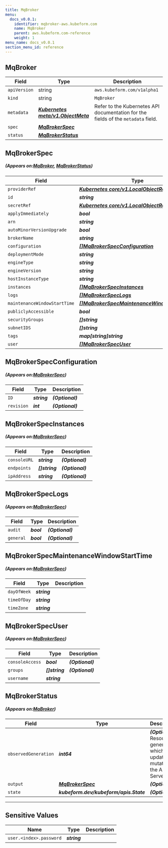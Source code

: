 ```yaml
---
title: MqBroker
menu:
  docs_v0.0.1:
    identifier: mqbroker-aws.kubeform.com
    name: MqBroker
    parent: aws.kubeform.com-reference
    weight: 1
menu_name: docs_v0.0.1
section_menu_id: reference
---
```


## MqBroker
| Field | Type | Description |
| ------ | ----- | ----------- |
| `apiVersion` | string | `aws.kubeform.com/v1alpha1` |
|    `kind` | string | `MqBroker` |
| `metadata` | ***[Kubernetes meta/v1.ObjectMeta](https://kubernetes.io/docs/reference/generated/kubernetes-api/v1.13/#objectmeta-v1-meta)***|Refer to the Kubernetes API documentation for the fields of the `metadata` field.|
| `spec` | ***[MqBrokerSpec](#MqBrokerSpec)***||
| `status` | ***[MqBrokerStatus](#MqBrokerStatus)***||
## MqBrokerSpec
##### (Appears on:[MqBroker](#MqBroker), [MqBrokerStatus](#MqBrokerStatus))
| Field | Type | Description |
| ------ | ----- | ----------- |
| `providerRef` | ***[Kubernetes core/v1.LocalObjectReference](https://kubernetes.io/docs/reference/generated/kubernetes-api/v1.13/#localobjectreference-v1-core)***||
| `id` | ***string***||
| `secretRef` | ***[Kubernetes core/v1.LocalObjectReference](https://kubernetes.io/docs/reference/generated/kubernetes-api/v1.13/#localobjectreference-v1-core)***||
| `applyImmediately` | ***bool***| ***(Optional)*** |
| `arn` | ***string***| ***(Optional)*** |
| `autoMinorVersionUpgrade` | ***bool***| ***(Optional)*** |
| `brokerName` | ***string***||
| `configuration` | ***[[]MqBrokerSpecConfiguration](#MqBrokerSpecConfiguration)***| ***(Optional)*** |
| `deploymentMode` | ***string***| ***(Optional)*** |
| `engineType` | ***string***||
| `engineVersion` | ***string***||
| `hostInstanceType` | ***string***||
| `instances` | ***[[]MqBrokerSpecInstances](#MqBrokerSpecInstances)***| ***(Optional)*** |
| `logs` | ***[[]MqBrokerSpecLogs](#MqBrokerSpecLogs)***| ***(Optional)*** |
| `maintenanceWindowStartTime` | ***[[]MqBrokerSpecMaintenanceWindowStartTime](#MqBrokerSpecMaintenanceWindowStartTime)***| ***(Optional)*** |
| `publiclyAccessible` | ***bool***| ***(Optional)*** |
| `securityGroups` | ***[]string***||
| `subnetIDS` | ***[]string***| ***(Optional)*** |
| `tags` | ***map[string]string***| ***(Optional)*** |
| `user` | ***[[]MqBrokerSpecUser](#MqBrokerSpecUser)***||
## MqBrokerSpecConfiguration
##### (Appears on:[MqBrokerSpec](#MqBrokerSpec))
| Field | Type | Description |
| ------ | ----- | ----------- |
| `ID` | ***string***| ***(Optional)*** |
| `revision` | ***int***| ***(Optional)*** |
## MqBrokerSpecInstances
##### (Appears on:[MqBrokerSpec](#MqBrokerSpec))
| Field | Type | Description |
| ------ | ----- | ----------- |
| `consoleURL` | ***string***| ***(Optional)*** |
| `endpoints` | ***[]string***| ***(Optional)*** |
| `ipAddress` | ***string***| ***(Optional)*** |
## MqBrokerSpecLogs
##### (Appears on:[MqBrokerSpec](#MqBrokerSpec))
| Field | Type | Description |
| ------ | ----- | ----------- |
| `audit` | ***bool***| ***(Optional)*** |
| `general` | ***bool***| ***(Optional)*** |
## MqBrokerSpecMaintenanceWindowStartTime
##### (Appears on:[MqBrokerSpec](#MqBrokerSpec))
| Field | Type | Description |
| ------ | ----- | ----------- |
| `dayOfWeek` | ***string***||
| `timeOfDay` | ***string***||
| `timeZone` | ***string***||
## MqBrokerSpecUser
##### (Appears on:[MqBrokerSpec](#MqBrokerSpec))
| Field | Type | Description |
| ------ | ----- | ----------- |
| `consoleAccess` | ***bool***| ***(Optional)*** |
| `groups` | ***[]string***| ***(Optional)*** |
| `username` | ***string***||
## MqBrokerStatus
##### (Appears on:[MqBroker](#MqBroker))
| Field | Type | Description |
| ------ | ----- | ----------- |
| `observedGeneration` | ***int64***| ***(Optional)*** Resource generation, which is updated on mutation by the API Server.|
| `output` | ***[MqBrokerSpec](#MqBrokerSpec)***| ***(Optional)*** |
| `state` | ***kubeform.dev/kubeform/apis.State***| ***(Optional)*** |
---
## Sensitive Values
| Name | Type | Description |
|------|------|-------------|
| `user.<index>.password` | ***string*** ||
